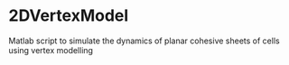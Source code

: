 # 2DVertexModel
Matlab script to simulate the dynamics of planar cohesive sheets of cells using vertex modelling
